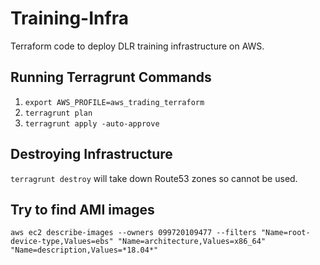 # Training-Infra

Terraform code to deploy DLR training infrastructure on AWS.

## Running Terragrunt Commands

1. `export AWS_PROFILE=aws_trading_terraform`
2. `terragrunt plan`
3. `terragrunt apply -auto-approve`


## Destroying Infrastructure

`terragrunt destroy` will take down Route53 zones so cannot be used.


## Try to find AMI images

`aws ec2 describe-images --owners 099720109477 --filters "Name=root-device-type,Values=ebs" "Name=architecture,Values=x86_64" "Name=description,Values=*18.04*"`
